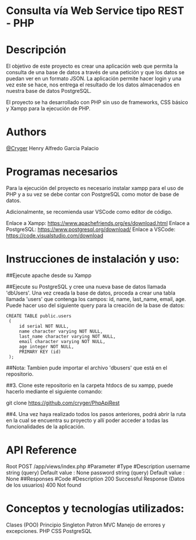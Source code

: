 # Consulta vía Web Service tipo REST - PHP

# Descripción
El objetivo de este proyecto es crear una aplicación web que permita la consulta de una base de datos a través de una petición y que los datos se puedan ver en un formato JSON. La aplicación permite hacer login y una vez este se hace, nos entrega el resultado de los datos almacenados en nuestra base de datos PostgreSQL.

El proyecto se ha desarrollado con PHP sin uso de frameworks, CSS básico y Xampp para la ejecución de PHP.

# Authors
[@Cryger](https://github.com/cryger)
Henry Alfredo Garcia Palacio

# Programas necesarios
  Para la ejecución del proyecto es necesario instalar xampp para el uso de PHP y a su vez se debe contar con PostgreSQL como motor de base de datos.

Adicionalmente, se recomienda usar VSCode como editor de código.

  Enlace a Xampp: https://www.apachefriends.org/es/download.html
  Enlace a PostgreSQL: https://www.postgresql.org/download/
  Enlace a VSCode: https://code.visualstudio.com/download

# Instrucciones de instalación y uso:
  ##Ejecute apache desde su Xampp

  ##Ejecute su PostgreSQL y cree una nueva base de datos llamada 'dbUsers'. Una vez creada la base de datos, proceda a crear una tabla llamada 'users' que contenga los campos: id, name, last_name, email,   age. Puede hacer uso del siguiente query para la creación de la base de datos:

    CREATE TABLE public.users
     (
         id serial NOT NULL,
         name character varying NOT NULL,
         last_name character varying NOT NULL,
         email character varying NOT NULL,
         age integer NOT NULL,
         PRIMARY KEY (id)
     );

##Nota: Tambien pude importar el archivo 'dbusers' que está en el repositorio.

##3. Clone este repositorio en la carpeta htdocs de su xampp, puede hacerlo mediante el siguiente comando:

git clone https://github.com/cryger/PhpApiRest

##4. Una vez haya realizado todos los pasos anteriores, podrá abrir la ruta en la cual se encuentra su proyecto y allí poder acceder a todas las funcionalidades de la aplicación.

# API Reference
Root
  POST /app/views/index.php
    #Parameter	#Type	#Description
      username	string (query)	Default value : None
      password	string (query)	Default value : None
##Responses
  #Code	#Description
   200	Successful Response (Datos de los usuarios)
   400	Not found
# Conceptos y tecnologías utilizados:
  Clases (POO)
  Principio Singleton
  Patron MVC
  Manejo de errores y excepciones.
  PHP
  CSS
  PostgreSQL

